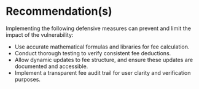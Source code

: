 # Recommendation(s)

Implementing the following defensive measures can prevent and limit the impact of the vulnerability:

- Use accurate mathematical formulas and libraries for fee calculation.
- Conduct thorough testing to verify consistent fee deductions.
- Allow dynamic updates to fee structure, and ensure these updates are documented and accessible.
- Implement a transparent fee audit trail for user clarity and verification purposes.
